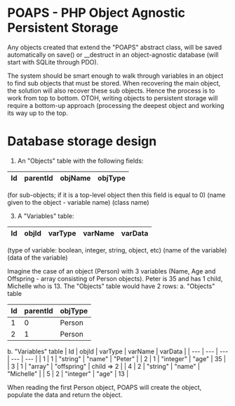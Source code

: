 
# POAPS - PHP Object Agnostic Persistent Storage

Any objects created that extend the "POAPS" abstract class, will be saved automatically on save() or __destruct in an object-agnostic database (will start with SQLite through PDO).

The system should be smart enough to walk through variables in an object to find sub objects that must be stored. When recovering the main object, the solution will also recover these sub objects. Hence the process is to work from top to bottom. OTOH, writing objects to persistent storage will require a bottom-up approach (processing the deepest object and working its way up to the top.

# Database storage design

1. An "Objects" table with the following fields:
   
| Id | parentId | objName | objType |
| --- | --- | --- | --- |


(for sub-objects; if it is a top-level object then this field is equal to 0)
(name given to the object - variable name)
(class name)

3. A "Variables" table:

| Id | objId | varType | varName | varData |
| --- | --- | ---| --- | --- |


(type of variable: boolean, integer, string, object, etc)
(name of the variable)
(data of the variable)


Imagine the case of an object (Person) with 3 variables (Name, Age and Offspring - array consisting of Person objects). Peter is 35 and has 1 child, Michelle who is 13. The "Objects" table would have 2 rows:
a. "Objects" table

| Id | parentId | objType |
| --- | --- |--- |
| 1 | 0 | Person |
| 2 | 1 | Person |



b. "Variables" table
| Id | objId | varType | varName | varData |
| --- | --- | --- | --- | --- |
| 1 | 1 | "string" | "name" | "Peter" |
| 2 | 1 | "integer" | "age" | 35 |
| 3 | 1 | "array" | "offspring" | child => 2 |
| 4 | 2 | "string" | "name" | "Michelle" |
| 5 | 2 | "integer" | "age" | 13 |

When reading the first Person object, POAPS will create the object, populate the data and return the object.

